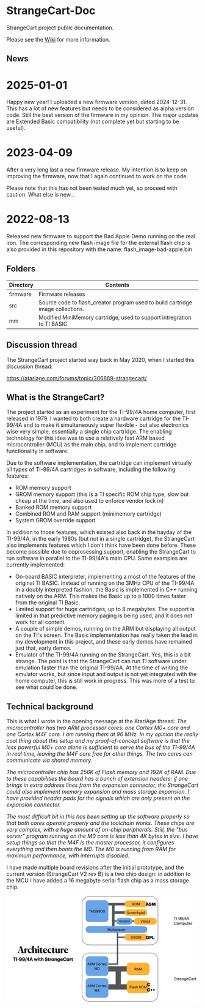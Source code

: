# StrangeCart-Doc
StrangeCart project public documentation.

Please see the [Wiki](https://github.com/Speccery/StrangeCart-Doc/wiki) for more information.

## News

# 2025-01-01
Happy new year! I uploaded a new firmware version, dated 2024-12-31. This has a lot of new features but needs to be considered as alpha version code. Still the best version of the firmware in my opinion. The major updates are Extended Basic compatibility (not complete yet but starting to be useful).

# 2023-04-09
After a very long last a new firmware release. My intention is to keep on improving the firmware, now that I again continued to work on the code.

Please note that this has not been tested much yet, so proceed with caution. What else is new...

# 2022-08-13
Released new firmware to support the Bad Apple Demo running on the real iron.
The corresponding new flash image file for the external flash chip is also provided in this repository with the name: flash_image-bad-apple.bin

## Folders

| Directory | Contents |
| --------- | -------- |
| firmware  | Firmware releases |
| src       | Source code to flash_creator program used to build cartridge image collections. |
| mm        | Modified MiniMemory cartridge, used to support intregration to TI BASIC |

## Discussion thread
The StrangeCart project started way back in May 2020, when I started this discussion thread:

https://atariage.com/forums/topic/306889-strangecart/

## What is the StrangeCart?
The project started as an experiment for the TI-99/4A home computer, first released in 1979. I wanted to both create a hardware cartridge for the TI-99/4A and to make it simultaneously super flexible - but also electronics wise very simple, essentially a single chip cartridge. The enabling technology for this idea was to use a relatively fast ARM based microcontroller (MCU) as the main chip, and to implement cartridge functionality in software.

Due to the software implementation, the cartridge can implement virtually all types of TI-99/4A cartridges in software, including the following features:
- ROM memory support
- GROM memory support (this is a TI specific ROM chip type, slow but cheap at the time, and also used to enforce vendor lock in)
- Banked ROM memory support
- Combined ROM and RAM support (minimemory cartridge)
- System GROM override support

In addition to those features, which existed also back in the hayday of the TI-99/4A, in the early 1980s (but not in a single cartridge), the StrangeCart also implements features which I don't think have been done before. These become possible due to coprosessing support, enabling the StrangeCart to run software in parallel to the TI-99/4A's main CPU. Some examples are currently implemented:

- On-board BASIC interpreter, implementing a most of the features of the original TI BASIC. Instead of running on the 3MHz CPU of the TI-99/4A in a doubly interpreted fashion, the Basic is implemented in C++ running natively on the ARM. This makes the Basic up to a 1000 times faster from the original TI Basic.
- Limited support for huge cartridges, up to 8 megabytes. The support is limited in that predictive memory paging is being used, and it does not work for all content. 
- A couple of simple demos, running on the ARM but displaying all output on the TI's screen. The Basic implementation has really taken the lead in my development in this project, and these early demos have remained just that, early demos. 
- Emulator of the TI-99/4A running on the StrangeCart. Yes, this is a bit strange. The point is that the StrangeCart can run TI software under emulation faster than the original TI-99/4A. At the time of writing the emulator works, but since input and output is not yet integrated with the home computer, this is still work in progress. This was more of a test to see what could be done.

## Technical background
This is what I wrote in the opening message at the AtariAge thread: *The microcontroller has two ARM processor cores: one Cortex M0+ core and one Cortex M4F core. I am running them at 96 MHz. In my opinion the really cool thing about this setup and my proof-of-concept software is that the less powerful M0+ core alone is sufficient to serve the bus of the TI-99/4A in real time, leaving the M4F core free for other things. The two cores can communicate via shared memory.*

*The microcontroller chip has 256K of Flash memory and 192K of RAM. Due to these capabilities the board has a bunch of extension headers: if one brings in extra address lines from the expansion connector, the StrangeCart could also implement memory expansion and mass storage expansion. I have provided header pads for the signals which are only present on the expansion connector.*
 
*The most difficult bit in this has been setting up the software properly so that both cores operate properly and the toolchain works. These chips are very complex, with a huge amount of on-chip peripherals. Still, the "bus server" program running on the M0 core is less than 4K bytes in size. I have setup things so that the M4F is the master processor, it configures everything and then boots the M0. The M0 is running from RAM for maximum performance, with interrupts disabled.*

I have made multiple board revisions after the initial prototype, and the current version (StrangeCart V2 rev B) is a two chip design: in addition to the MCU I have added a 16 megabyte serial flash chip as a mass storage chip.

![Architecture picture](https://github.com/Speccery/StrangeCart-Doc/blob/main/StrangeCart%20Architecture.jpg)

